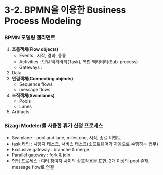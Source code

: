 # 3-2. BPMN을 이용한 Business Process Modeling

### BPMN 모델링 엘리먼트
1. **흐름객체(Flow objects)**
    - Events : 시작, 경과, 종류
    - Activities : 단일 액티비티(Task), 복합 액티비티(Sub-process)
    - Gateways :
2. Data
3. **연결객체(Connecting objects)**
    - Sequence flows
    - message flows
4. **조직객체(Swimlanes)**
    - Pools
    - Lanes
5. Artifacts

### Bizagi Modeler를 사용한 휴가 신청 프로세스
- Swimlane - pool and lane, milestone, 시작, 종료 이벤트
- task 타입 : 사용자 태스크, 서비스 태스크(소프트웨어가 자동으로 수행하는 업무)
- Exclusive gateway : branche & merge
- Parallel gateway : fork & join
- 협업 프로세스 : 여러 참여자 사이의 상호작용을 표현, 2개 이상의 pool 존재, message flow로 연결